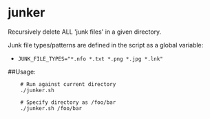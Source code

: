 # junker
Recursively delete ALL 'junk files' in a given directory.  


Junk file types/patterns are defined in the script as a global variable: 

* `JUNK_FILE_TYPES="*.nfo *.txt *.png *.jpg *.lnk"`

##Usage: 

        # Run against current directory
        ./junker.sh

        # Specify directory as /foo/bar
        ./junker.sh /foo/bar